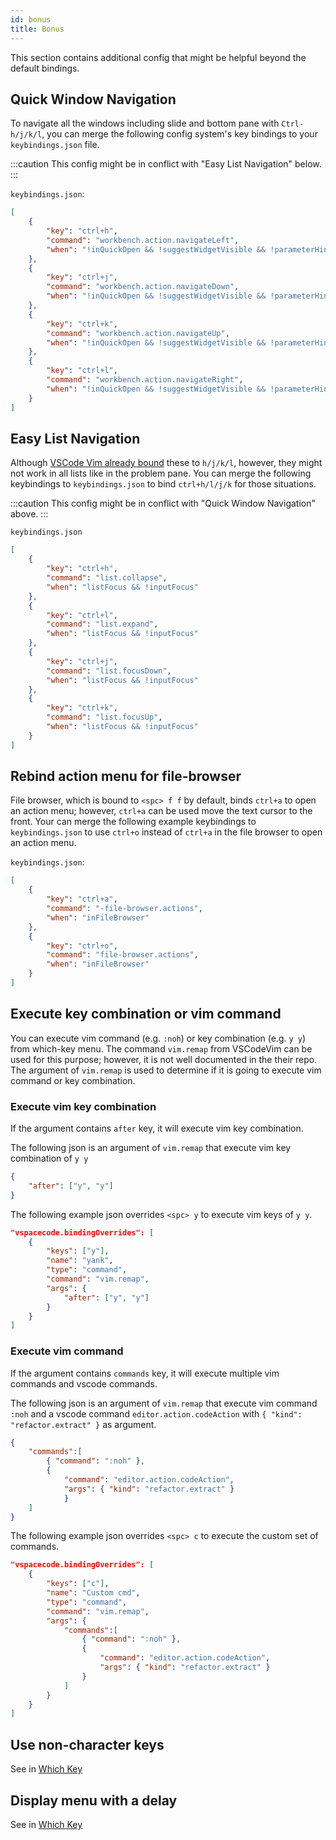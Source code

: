 ```yaml
---
id: bonus
title: Bonus
---
```


This section contains additional config that might be helpful beyond the default bindings.

## Quick Window Navigation

To navigate all the windows including slide and bottom pane with `Ctrl-h/j/k/l`, you can merge the following config system's key bindings to your `keybindings.json` file.

:::caution
This config might be in conflict with "Easy List Navigation" below.
:::

`keybindings.json`:

```json
[
	{
		"key": "ctrl+h",
		"command": "workbench.action.navigateLeft",
		"when": "!inQuickOpen && !suggestWidgetVisible && !parameterHintsVisible"
	},
	{
		"key": "ctrl+j",
		"command": "workbench.action.navigateDown",
		"when": "!inQuickOpen && !suggestWidgetVisible && !parameterHintsVisible"
	},
	{
		"key": "ctrl+k",
		"command": "workbench.action.navigateUp",
		"when": "!inQuickOpen && !suggestWidgetVisible && !parameterHintsVisible"
	},
	{
		"key": "ctrl+l",
		"command": "workbench.action.navigateRight",
		"when": "!inQuickOpen && !suggestWidgetVisible && !parameterHintsVisible"
	}
]
```

## Easy List Navigation

Although [VSCode Vim already bound](https://github.com/VSCodeVim/Vim/blob/v1.14.5/package.json#L124-L152) these to `h/j/k/l`, however, they might not work in all lists like in the problem pane. You can merge the following keybindings to `keybindings.json` to bind `ctrl+h/l/j/k` for those situations.

:::caution
This config might be in conflict with "Quick Window Navigation" above.
:::

`keybindings.json`

```json
[
    {
        "key": "ctrl+h",
        "command": "list.collapse",
        "when": "listFocus && !inputFocus"
    },
    {
        "key": "ctrl+l",
        "command": "list.expand",
        "when": "listFocus && !inputFocus"
    },
    {
        "key": "ctrl+j",
        "command": "list.focusDown",
        "when": "listFocus && !inputFocus"
    },
    {
        "key": "ctrl+k",
        "command": "list.focusUp",
        "when": "listFocus && !inputFocus"
    }
]
```

## Rebind action menu for file-browser

File browser, which is bound to `<spc> f f` by default, binds `ctrl+a` to open an action menu; however, `ctrl+a` can be used move the text cursor to the front. Your can merge the following example keybindings to `keybindings.json` to use `ctrl+o` instead of `ctrl+a` in the file browser to open an action menu.

`keybindings.json`:

```json
[
    {
        "key": "ctrl+a",
        "command": "-file-browser.actions",
        "when": "inFileBrowser"
    },
    {
        "key": "ctrl+o",
        "command": "file-browser.actions",
        "when": "inFileBrowser"
    }
]
```

## Execute key combination or vim command

You can execute vim command (e.g. `:noh`) or key combination (e.g. `y y`) from which-key menu. The command `vim.remap` from VSCodeVim can be used for this purpose; however, it is not well documented in the their repo. The argument of `vim.remap` is used to determine if it is going to execute vim command or key combination.

### Execute vim key combination

If the argument contains `after` key, it will execute vim key combination.

The following json is an argument of `vim.remap` that execute vim key combination of `y y`
```json
{
    "after": ["y", "y"]
}
```

The following example json overrides `<spc> y` to execute vim keys of `y y`.
```json
"vspacecode.bindingOverrides": [
    {
        "keys": ["y"],
        "name": "yank",
        "type": "command",
        "command": "vim.remap",
        "args": {
            "after": ["y", "y"]
        }
    }
]
```

### Execute vim command
If the argument contains `commands` key, it will  execute multiple vim commands and vscode commands.

The following json is an argument of `vim.remap` that execute vim command `:noh` and a vscode command `editor.action.codeAction` with `{ "kind": "refactor.extract" }` as argument.
```json
{
    "commands":[
        { "command": ":noh" },
        {
            "command": "editor.action.codeAction",
            "args": { "kind": "refactor.extract" }
            }
    ]
}
```

The following example json overrides `<spc> c` to execute the custom set of commands.
```json
"vspacecode.bindingOverrides": [
    {
        "keys": ["c"],
        "name": "Custom cmd",
        "type": "command",
        "command": "vim.remap",
        "args": {
            "commands":[
                { "command": ":noh" },
                {
                    "command": "editor.action.codeAction",
                    "args": { "kind": "refactor.extract" }
                }
            ]
        }
    }
]
```


## Use non-character keys

See in [Which Key](./extra#use-non-character-keys)

## Display menu with a delay

See in [Which Key](./extra#display-menu-with-a-delay)
